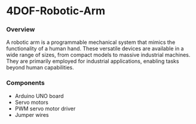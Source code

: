 # 4DOF-Robotic-Arm
### Overview  
A robotic arm is a programmable mechanical system that mimics the functionality of a human hand. These versatile devices are available in a wide range of sizes, from compact models to massive industrial machines. They are primarily employed for industrial applications, enabling tasks beyond human capabilities.

### Components

* Arduino UNO board
* Servo motors
* PWM servo motor driver
* Jumper wires
